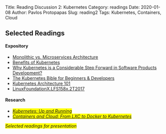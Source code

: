 Title: Reading Discussion 2: Kubernetes 
Category: readings
Date: 2020-01-08
Author: Pavlos Protopapas
Slug: reading2
Tags: Kubernetes, Containers, Cloud

## Selected Readings
#### Expository
- [Monolithic vs. Microservices Architecture](https://articles.microservices.com/monolithic-vs-microservices-architecture-5c4848858f59)
- [Benefits of Kubernetes](https://medium.com/platformer-blog/benefits-of-kubernetes-e6d5de39bc48)
- [Why Kubernetes is a Considerable Step Forward in Software Products Development?](https://stfalcon.com/en/blog/post/kubernetes)
- [The Kubernetes Bible for Beginners & Developers](https://docs.google.com/document/d/1O-BwDTuE4qI0ASE7iFp6qFpTj8uIVrl9F0HUrC4u_GQ/edit)
- [Kubernetes Architecture 101](https://www.aquasec.com/wiki/display/containers/Kubernetes+Architecture+101)
- [LinuxFoundationX.LFS158x.2T2017](https://courses.edx.org/courses/course-v1:LinuxFoundationX+LFS158x+2T2017/course/)

#### Research
- <span style="background-color: #FFFF00">[*Kubernetes: Up and Running*](https://learning-oreilly-com.ezp-prod1.hul.harvard.edu/library/view/kubernetes-up-and/9781491935668/ch01.html#idm139638379223376)</span>
- <span style="background-color: #FFFF00">[*Containers and Cloud: From LXC to Docker to Kubernetes*](http://www.ce.uniroma2.it/courses/sdcc1617/articoli/bernstein_cc2014.pdf)</span>

<span style="background-color: #FFFF00">*Selected readings for presentation*</span>